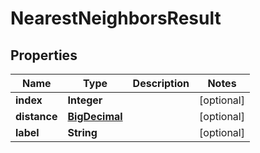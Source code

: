 
# NearestNeighborsResult

## Properties
Name | Type | Description | Notes
------------ | ------------- | ------------- | -------------
**index** | **Integer** |  |  [optional]
**distance** | [**BigDecimal**](BigDecimal.md) |  |  [optional]
**label** | **String** |  |  [optional]



